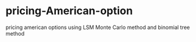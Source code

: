 # pricing-American-option
pricing american options using LSM Monte Carlo method and binomial tree method
